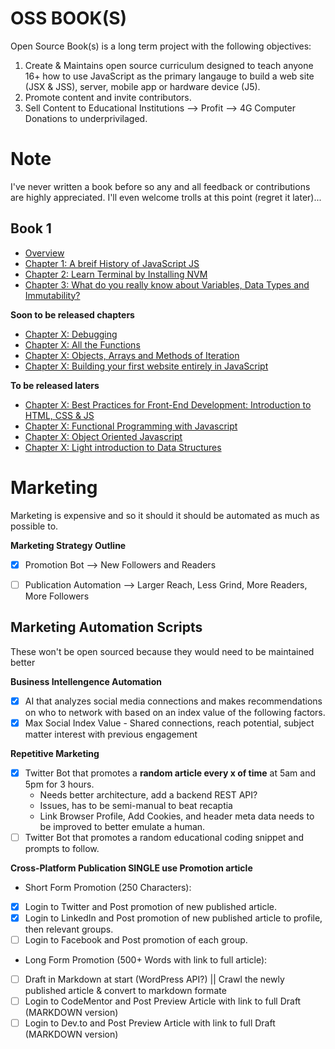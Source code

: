 # OSS BOOK(S)
Open Source Book(s) is a long term project with the following objectives:
1. Create & Maintains open source curriculum designed to teach anyone 16+ how to use JavaScript as the primary langauge to build a web site (JSX & JSS), server, mobile app or hardware device (J5).
2. Promote content and invite contributors.
3. Sell Content to Educational Institutions --> Profit --> 4G Computer Donations to underprivilaged.


# Note
I've never written a book before so any and all feedback or contributions are highly appreciated.
I'll even welcome trolls at this point (regret it later)...

## Book 1
* [Overview](https://medium.com/@HansOnConsult/learn-how-to-code-in-2020-52bed38a2987?source=friends_link&sk=c486058e202a22900f6106a80c30c7b2)
* [Chapter 1: A breif History of JavaScript JS](https://medium.com/javascript-in-plain-english/a-brief-history-of-javascript-9289a4d344d2?source=friends_link&sk=e99b98fd76bf99dcc6fd1a85e60b4721)
* [Chapter 2: Learn Terminal by Installing NVM](https://medium.com/swlh/terminal-basics-and-installing-nvm-node-js-631cf9476ac4)
* [Chapter 3: What do you really know about Variables, Data Types and Immutability?](https://medium.com/javascript-in-plain-english/what-do-you-really-know-about-variables-data-types-and-immutability-in-javascript-1730835a9e87)

**Soon to be released chapters**
* [Chapter X: Debugging]()
* [Chapter X: All the Functions]()
* [Chapter X: Objects, Arrays and Methods of Iteration]()
* [Chapter X: Building your first website entirely in JavaScript]()

**To be released laters**
* [Chapter X: Best Practices for Front-End Development: Introduction to HTML, CSS & JS]()
* [Chapter X: Functional Programming with Javascript]()
* [Chapter X: Object Oriented Javascript]()
* [Chapter X: Light introduction to Data Structures]()

# Marketing
Marketing is expensive and so it should it should be automated as much as possible to.

**Marketing Strategy Outline**
- [x] Promotion Bot --> New Followers and Readers
- [ ] Publication Automation --> Larger Reach, Less Grind, More Readers, More Followers


## Marketing Automation Scripts
These won't be open sourced because they would need to be maintained better

**Business Intellengence Automation**
- [x] AI that analyzes social media connections and makes recommendations on who to network with based on an index value of the following factors. 
- [x] Max Social Index Value - Shared connections, reach potential, subject matter interest with previous engagement
 
**Repetitive Marketing**
- [x] Twitter Bot that promotes a **random article every x of time** at 5am and 5pm for 3 hours.
  - Needs better architecture, add a backend REST API?
  - Issues, has to be semi-manual to beat recaptia
  - Link Browser Profile, Add Cookies, and header meta data needs to be improved to better emulate a human.
- [ ] Twitter Bot that promotes a random educational coding snippet and prompts to follow.

**Cross-Platform Publication SINGLE use Promotion article**
* Short Form Promotion (250 Characters):
- [x] Login to Twitter and Post promotion of new published article.
- [x] Login to LinkedIn and Post promotion of new published article to profile, then relevant groups.
- [ ] Login to Facebook and Post promotion of each group.

* Long Form Promotion (500+ Words with link to full article):
- [ ] Draft in Markdown at start (WordPress API?) || Crawl the newly published article & convert to markdown formate
- [ ] Login to CodeMentor and Post Preview Article with link to full Draft (MARKDOWN version)
- [ ] Login to Dev.to and Post Preview Article with link to full Draft (MARKDOWN version)
